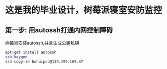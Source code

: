 # 这是我的毕业设计，树莓派寝室安防监控
## 第一步: 用autossh打通内网控制障碍

树莓派安装autossh,并且生成公钥私钥

```bash
apt-get install autossh
ssh-keygen
ssh-copy-id buhuipao@139.199.169.47
```
